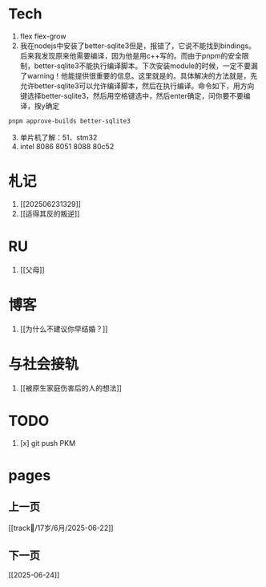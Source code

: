 # Tech
1. flex flex-grow
2. 我在nodejs中安装了better-sqlite3但是，报错了，它说不能找到bindings。后来我发现原来他需要编译，因为他是用c++写的。而由于pnpm的安全限制，better-sqlite3不能执行编译脚本。下次安装module的时候，一定不要漏了warning！他能提供很重要的信息。这里就是的。具体解决的方法就是，先允许better-sqlite3可以允许编译脚本，然后在执行编译。命令如下，用方向键选择better-sqlite3，然后用空格键选中，然后enter确定，问你要不要编译，按y确定
```sh
pnpm approve-builds better-sqlite3
```
3. 单片机了解：51、stm32
4. intel 8086 8051 8088 80c52

# 札记
1. [[202506231329]]
2. [[适得其反的叛逆]]

# RU
1. [[父母]]

# 博客
1. [[为什么不建议你早结婚？]]

# 与社会接轨
1. [[被原生家庭伤害后的人的想法]]

# TODO
1. [x] git push PKM
# pages

## 上一页
[[track👻/17岁/6月/2025-06-22]]
## 下一页
[[2025-06-24]]